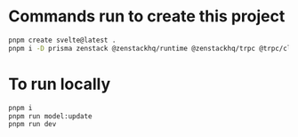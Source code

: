# Commands run to create this project

```sh
pnpm create svelte@latest .
pnpm i -D prisma zenstack @zenstackhq/runtime @zenstackhq/trpc @trpc/client @trpc/server trpc-sveltekit
```

# To run locally

```sh
pnpm i
pnpm run model:update
pnpm run dev
```